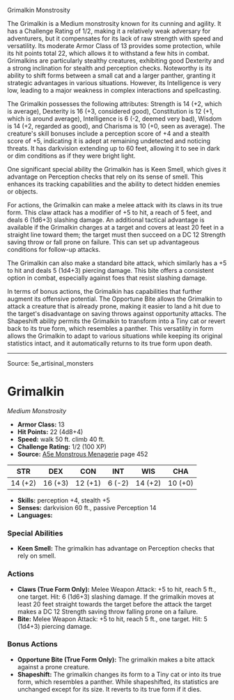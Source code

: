 <MonsterName/>Grimalkin</MonsterName>
<CreatureType/>Monstrosity</CreatureType>

<summary>The Grimalkin is a Medium monstrosity known for its cunning and agility. It has a Challenge Rating of 1/2, making it a relatively weak adversary for adventurers, but it compensates for its lack of raw strength with speed and versatility. Its moderate Armor Class of 13 provides some protection, while its hit points total 22, which allows it to withstand a few hits in combat. Grimalkins are particularly stealthy creatures, exhibiting good Dexterity and a strong inclination for stealth and perception checks. Noteworthy is its ability to shift forms between a small cat and a larger panther, granting it strategic advantages in various situations. However, its Intelligence is very low, leading to a major weakness in complex interactions and spellcasting.</summary>

<detail>

The Grimalkin possesses the following attributes: Strength is 14 (+2, which is average), Dexterity is 16 (+3, considered good), Constitution is 12 (+1, which is around average), Intelligence is 6 (-2, deemed very bad), Wisdom is 14 (+2, regarded as good), and Charisma is 10 (+0, seen as average). The creature's skill bonuses include a perception score of +4 and a stealth score of +5, indicating it is adept at remaining undetected and noticing threats. It has darkvision extending up to 60 feet, allowing it to see in dark or dim conditions as if they were bright light.

One significant special ability the Grimalkin has is Keen Smell, which gives it advantage on Perception checks that rely on its sense of smell. This enhances its tracking capabilities and the ability to detect hidden enemies or objects.

For actions, the Grimalkin can make a melee attack with its claws in its true form. This claw attack has a modifier of +5 to hit, a reach of 5 feet, and deals 6 (1d6+3) slashing damage. An additional tactical advantage is available if the Grimalkin charges at a target and covers at least 20 feet in a straight line toward them; the target must then succeed on a DC 12 Strength saving throw or fall prone on failure. This can set up advantageous conditions for follow-up attacks.

The Grimalkin can also make a standard bite attack, which similarly has a +5 to hit and deals 5 (1d4+3) piercing damage. This bite offers a consistent option in combat, especially against foes that resist slashing damage.

In terms of bonus actions, the Grimalkin has capabilities that further augment its offensive potential. The Opportune Bite allows the Grimalkin to attack a creature that is already prone, making it easier to land a hit due to the target's disadvantage on saving throws against opportunity attacks. The Shapeshift ability permits the Grimalkin to transform into a Tiny cat or revert back to its true form, which resembles a panther. This versatility in form allows the Grimalkin to adapt to various situations while keeping its original statistics intact, and it automatically returns to its true form upon death.</detail>



---

Source: 5e_artisinal_monsters

# Grimalkin

*Medium* *Monstrosity*

- **Armor Class:** 13
- **Hit Points:** 22 (4d8+4)
- **Speed:** walk 50 ft. climb 40 ft.
- **Challenge Rating:** 1/2 (100 XP)
- **Source:** [A5e Monstrous Menagerie](https://enpublishingrpg.com/products/level-up-monstrous-menagerie-a5e) page 452

| STR | DEX | CON | INT | WIS | CHA |
| --- | --- | --- | --- | --- | --- |
| 14 (+2) | 16 (+3) | 12 (+1) | 6 (-2) | 14 (+2) | 10 (+0) |

- **Skills:** perception +4, stealth +5
- **Senses:** darkvision 60 ft., passive Perception 14
- **Languages:** 

### Special Abilities

- **Keen Smell:** The grimalkin has advantage on Perception checks that rely on smell.

### Actions

- **Claws (True Form Only):** Melee Weapon Attack: +5 to hit, reach 5 ft., one target. Hit: 6 (1d6+3) slashing damage. If the grimalkin moves at least 20 feet straight towards the target before the attack  the target makes a DC 12 Strength saving throw  falling prone on a failure.
- **Bite:** Melee Weapon Attack: +5 to hit, reach 5 ft., one target. Hit: 5 (1d4+3) piercing damage.

### Bonus Actions

- **Opportune Bite (True Form Only):** The grimalkin makes a bite attack against a prone creature.
- **Shapeshift:** The grimalkin changes its form to a Tiny cat or into its true form, which resembles a panther. While shapeshifted, its statistics are unchanged except for its size. It reverts to its true form if it dies.




